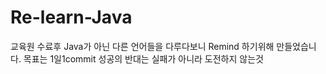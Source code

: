 # Re-learn-Java
교육원 수료후 Java가 아닌 다른 언어들을 다루다보니 Remind 하기위해 만들었습니다.
목표는 1일1commit
성공의 반대는 실패가 아니라 도전하지 않는것
